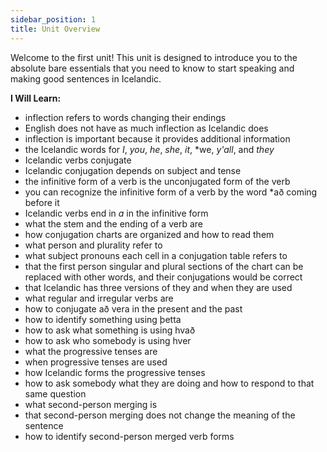 ```yaml
---
sidebar_position: 1
title: Unit Overview
---
```


Welcome to the first unit! This unit is designed to introduce you to the absolute bare essentials that you need to know to start speaking and making good sentences in Icelandic. 

**I Will Learn:**
- inflection refers to words changing their endings
- English does not have as much inflection as Icelandic does
- inflection is important because it provides additional information
- the Icelandic words for *I*, *you*, *he*, *she*, *it*, *we, *y'all*, and *they*
- Icelandic verbs conjugate
- Icelandic conjugation depends on subject and tense
- the infinitive form of a verb is the unconjugated form of the verb
- you can recognize the infinitive form of a verb by the word *að coming before it
- Icelandic verbs end in *a* in the infinitive form
- what the stem and the ending of a verb are
- how conjugation charts are organized and how to read them
- what person and plurality refer to
- what subject pronouns each cell in a conjugation table refers to
- that the first person singular and plural sections of the chart can be replaced with other words, and their conjugations would be correct
- that Icelandic has three versions of they and when they are used
- what regular and irregular verbs are
- how to conjugate að vera in the present and the past
- how to identify something using þetta
- how to ask what something is using hvað
- how to ask who somebody is using hver
- what the progressive tenses are
- when progressive tenses are used
- how Icelandic forms the progressive tenses
- how to ask somebody what they are doing and how to respond to that same question
- what second-person merging is
- that second-person merging does not change the meaning of the sentence
- how to identify second-person merged verb forms
